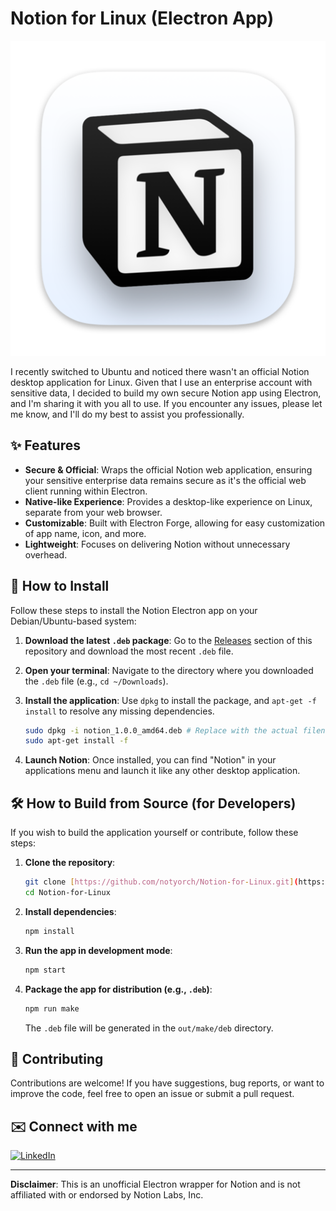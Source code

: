 # Notion for Linux (Electron App)

![Notion icon](assets/notion-icon.png)

I recently switched to Ubuntu and noticed there wasn't an official Notion desktop application for Linux. Given that I use an enterprise account with sensitive data, I decided to build my own secure Notion app using Electron, and I'm sharing it with you all to use. If you encounter any issues, please let me know, and I'll do my best to assist you professionally.

## ✨ Features

* **Secure & Official**: Wraps the official Notion web application, ensuring your sensitive enterprise data remains secure as it's the official web client running within Electron.
* **Native-like Experience**: Provides a desktop-like experience on Linux, separate from your web browser.
* **Customizable**: Built with Electron Forge, allowing for easy customization of app name, icon, and more.
* **Lightweight**: Focuses on delivering Notion without unnecessary overhead.

## 🚀 How to Install

Follow these steps to install the Notion Electron app on your Debian/Ubuntu-based system:

1.  **Download the latest `.deb` package**:
    Go to the [Releases](https://github.com/notyorch/Notion-for-Linux/releases) section of this repository and download the most recent `.deb` file.

2.  **Open your terminal**:
    Navigate to the directory where you downloaded the `.deb` file (e.g., `cd ~/Downloads`).

3.  **Install the application**:
    Use `dpkg` to install the package, and `apt-get -f install` to resolve any missing dependencies.

    ```bash
    sudo dpkg -i notion_1.0.0_amd64.deb # Replace with the actual filename if different
    sudo apt-get install -f
    ```

4.  **Launch Notion**:
    Once installed, you can find "Notion" in your applications menu and launch it like any other desktop application.

## 🛠️ How to Build from Source (for Developers)

If you wish to build the application yourself or contribute, follow these steps:

1.  **Clone the repository**:
    ```bash
    git clone [https://github.com/notyorch/Notion-for-Linux.git](https://github.com/notyorch/Notion-for-Linux.git)
    cd Notion-for-Linux
    ```

2.  **Install dependencies**:
    ```bash
    npm install
    ```

3.  **Run the app in development mode**:
    ```bash
    npm start
    ```

4.  **Package the app for distribution (e.g., `.deb`)**:
    ```bash
    npm run make
    ```
    The `.deb` file will be generated in the `out/make/deb` directory.

## 🤝 Contributing

Contributions are welcome\! If you have suggestions, bug reports, or want to improve the code, feel free to open an issue or submit a pull request.

## ✉️ Connect with me

<p align="left">
  <a href="https://www.linkedin.com/in/jorgeenriquevp/" target="_blank">
    <img src="https://img.shields.io/badge/LinkedIn-0077B5?style=for-the-badge&logo=linkedin&logoColor=white" alt="LinkedIn">
  </a>
</p>

---

**Disclaimer**: This is an unofficial Electron wrapper for Notion and is not affiliated with or endorsed by Notion Labs, Inc.
